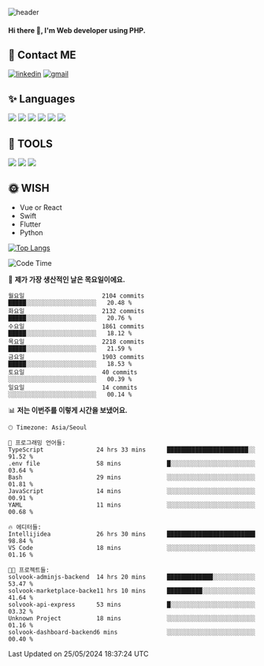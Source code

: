 ![header](https://capsule-render.vercel.app/api?type=waving&color=auto&height=300&section=header&text=Elin&fontSize=90&animation=twinkling)

#### Hi there 👋, I'm <b>Web developer</b> using PHP. ####

<!--
- 🔭 I’m currently working on Uniwill
- 🌱 I’m currently learning Vue or React or Python.
-->

<!---#### I am PHP developer --->

## 💌 Contact ME ###
[<img src='https://img.shields.io/badge/-EunjiKo-%230A66C2?style=flat-square&logo=LinkedIn&logoColor=white' alt='linkedin'>](https://www.linkedin.com/in/https://www.linkedin.com/in/eunji-ko-00a907164//)  [<img src='https://img.shields.io/badge/-einee214%40gmail.com-%23EA4335?style=flat-square&logo=Gmail&logoColor=white' alt='gmail'>](einee214@gmail.com)  


## ✨ Languages
<img src='https://img.shields.io/badge/-PHP-%23777BB4?style=for-the-badge&logo=PHP&logoColor=white'> <img src='https://img.shields.io/badge/-Laravel-%23FF2D20?style=for-the-badge&logo=Laravel&logoColor=white'> <img src='https://img.shields.io/badge/Jquery-%230769AD?style=for-the-badge&logo=Jquery&logoColor=white'> <img src='https://img.shields.io/badge/CSS3-%231572B6?style=for-the-badge&logo=CSS3&logoColor=white'> <img src='https://img.shields.io/badge/Bootstrap-%237952B3?style=for-the-badge&logo=Bootstrap&logoColor=white' > <img src='https://img.shields.io/badge/MySQL-%234479A1?style=for-the-badge&logo=MySQL&logoColor=white' >

## 🌷 TOOLS
<img src='https://img.shields.io/badge/PHPSTORM-%23000000?style=for-the-badge&logo=PhpStorm&logoColor=white' > <img src='https://img.shields.io/badge/GitLab-%23FCA121?style=for-the-badge&logo=GitLab&logoColor=white' > <img src='https://img.shields.io/badge/GitHub-%23181717?style=for-the-badge&logo=GitHub&logoColor=white'>


## 🌞 WISH
- Vue or React
- Swift
- Flutter
- Python


[![Top Langs](https://github-readme-stats.vercel.app/api/top-langs/?username=ein214&layout=compact)](https://github.com/anuraghazra/github-readme-stats)

<!--START_SECTION:waka-->
![Code Time](http://img.shields.io/badge/Code%20Time-3%2C522%20hrs%2024%20mins-blue)

📅 **제가 가장 생산적인 날은 목요일이에요.** 

```text
월요일                      2104 commits        █████░░░░░░░░░░░░░░░░░░░░   20.48 % 
화요일                      2132 commits        █████░░░░░░░░░░░░░░░░░░░░   20.76 % 
수요일                      1861 commits        █████░░░░░░░░░░░░░░░░░░░░   18.12 % 
목요일                      2218 commits        █████░░░░░░░░░░░░░░░░░░░░   21.59 % 
금요일                      1903 commits        █████░░░░░░░░░░░░░░░░░░░░   18.53 % 
토요일                      40 commits          ░░░░░░░░░░░░░░░░░░░░░░░░░   00.39 % 
일요일                      14 commits          ░░░░░░░░░░░░░░░░░░░░░░░░░   00.14 % 
```


📊 **저는 이번주를 이렇게 시간을 보냈어요.** 

```text
🕑︎ Timezone: Asia/Seoul

💬 프로그래밍 언어들: 
TypeScript               24 hrs 33 mins      ███████████████████████░░   91.52 % 
.env file                58 mins             █░░░░░░░░░░░░░░░░░░░░░░░░   03.64 % 
Bash                     29 mins             ░░░░░░░░░░░░░░░░░░░░░░░░░   01.81 % 
JavaScript               14 mins             ░░░░░░░░░░░░░░░░░░░░░░░░░   00.91 % 
YAML                     11 mins             ░░░░░░░░░░░░░░░░░░░░░░░░░   00.68 % 

🔥 에디터들: 
Intellijidea             26 hrs 30 mins      █████████████████████████   98.84 % 
VS Code                  18 mins             ░░░░░░░░░░░░░░░░░░░░░░░░░   01.16 % 

🐱‍💻 프로젝트들: 
solvook-adminjs-backend  14 hrs 20 mins      █████████████░░░░░░░░░░░░   53.47 % 
solvook-marketplace-backe11 hrs 10 mins      ██████████░░░░░░░░░░░░░░░   41.64 % 
solvook-api-express      53 mins             █░░░░░░░░░░░░░░░░░░░░░░░░   03.32 % 
Unknown Project          18 mins             ░░░░░░░░░░░░░░░░░░░░░░░░░   01.16 % 
solvook-dashboard-backend6 mins              ░░░░░░░░░░░░░░░░░░░░░░░░░   00.40 % 
```


 Last Updated on 25/05/2024 18:37:24 UTC
<!--END_SECTION:waka-->

<!---![GitHub stats](https://github-readme-stats.vercel.app/api?username=ein214&show_icons=true&theme=dracula)  --->



